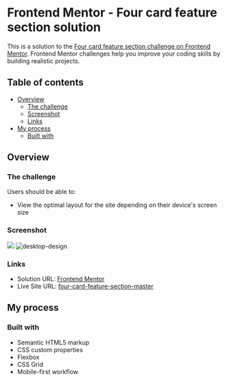 # Frontend Mentor - Four card feature section solution

This is a solution to the [Four card feature section challenge on Frontend Mentor](https://www.frontendmentor.io/challenges/four-card-feature-section-weK1eFYK). Frontend Mentor challenges help you improve your coding skills by building realistic projects. 

## Table of contents

- [Overview](#overview)
  - [The challenge](#the-challenge)
  - [Screenshot](#screenshot)
  - [Links](#links)
- [My process](#my-process)
  - [Built with](#built-with)  

## Overview

### The challenge

Users should be able to:

- View the optimal layout for the site depending on their device's screen size

### Screenshot

![](./screenshot.jpg)
![desktop-design](https://user-images.githubusercontent.com/92182457/144730747-e6f71234-4dd6-4f57-86d6-a844841e42af.jpg)

### Links

- Solution URL: [Frontend Mentor](https://www.frontendmentor.io/solutions/fourcardfeaturesectionmaster-html-and-css-0VNwfilp8)
- Live Site URL: [four-card-feature-section-master](https://jpsmenezes.github.io/four-card-feature-section-master/)

## My process

### Built with

- Semantic HTML5 markup
- CSS custom properties
- Flexbox
- CSS Grid
- Mobile-first workflow

